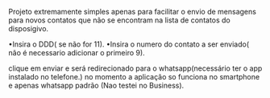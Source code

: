 Projeto extremamente simples apenas para facilitar o envio de mensagens para novos contatos que não se encontram na lista de contatos do disposigivo.

•Insira o DDD( se não for 11).
•Insira o numero do contato a ser enviado( não é necessario adicionar o primeiro 9).

clique em enviar e será redirecionado para o whatsapp(necessário ter o app instalado no telefone.)
no momento a aplicação so funciona no smartphone e apenas whatsapp padrão (Nao testei no Business).
